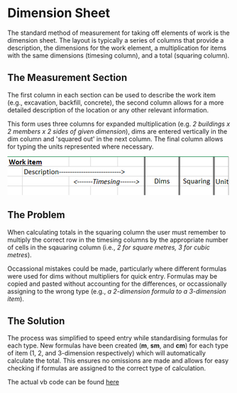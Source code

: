 # Dimension Sheet
The standard method of measurement for taking off elements of work is the dimension sheet.  The layout is typically a series of columns that provide a description, the dimensions for the work element, a multiplication for items with the same dimensions (timesing column), and a total (squaring column).

## The Measurement Section
The first column in each section can be used to describe the work item (e.g., excavation, backfill, concrete), the second column allows for a more detailed description of the location or any other relevant information.

This form uses three columns for expanded multiplication (e.g. *2 buildings x 2 members x 2 sides of given dimension*), dims are entered vertically in the dim column and 'squared out' in the next column.  The final column allows for typing the units represented where necessary.

![Layout of the measurement section](img/Layout.png)

## The Problem
When calculating totals in the squaring column the user must remember to multiply the correct row in the timesing columns by the appropriate number of cells in the sqauaring column (i.e., *2 for square metres, 3 for cubic metres*).

Occassional mistakes could be made, particularly where different formulas were used for dims without multipliers for quick entry.  Formulas may be copied and pasted without accounting for the differences, or occassionally assigning to the wrong type (e.g., *a 2-dimension formula to a 3-dimension item*).

## The Solution
The process was simplified to speed entry while standardising formulas for each type.  New formulas have been created (**m**, **sm**, and **cm**) for each type of item (1, 2, and 3-dimension respectively) which will automatically calculate the total.  This ensures no omissions are made and allows for easy checking if formulas are assigned to the correct type of calculation.

The actual vb code can be found [here](SMcmd.bas)
